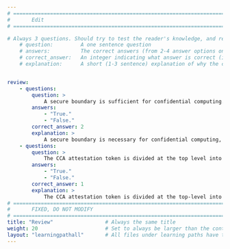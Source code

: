 ```yaml
---
# ================================================================================
#       Edit
# ================================================================================

# Always 3 questions. Should try to test the reader's knowledge, and reinforce the key points you want them to remember.
    # question:         A one sentence question
    # answers:          The correct answers (from 2-4 answer options only). Should be surrounded by quotes.
    # correct_answer:   An integer indicating what answer is correct (index starts from 0)
    # explanation:      A short (1-3 sentence) explanation of why the correct answer is correct. Can add additional context if desired


review:
    - questions:
        question: >
            A secure boundary is sufficient for confidential computing.
        answers:
            - "True."
            - "False."
        correct_answer: 2                
        explanation: >
            A secure boundary is necessary for confidential computing, but it is not sufficient. There must also be a way to establish trust with the target compute environment that the boundary is protecting (the TEE). Trust needs to be built by a process that is both explicit and transparent. This process is known as attestation.
    - questions:
        question: >
            The CCA attestation token is divided at the top level into two sub-tokens. 
        answers:
            - "True."
            - "False."
        correct_answer: 1
        explanation: >
            The CCA attestation token is divided at the top-level into the platform token and the realm token.
# ================================================================================
#       FIXED, DO NOT MODIFY
# ================================================================================
title: "Review"                 # Always the same title
weight: 20                      # Set to always be larger than the content in this path
layout: "learningpathall"       # All files under learning paths have this same wrapper
---
```

